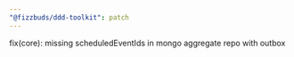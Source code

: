 ```yaml
---
"@fizzbuds/ddd-toolkit": patch
---
```


fix(core): missing scheduledEventIds in mongo aggregate repo with outbox
